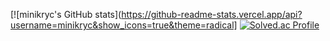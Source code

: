 [![minikryc's GitHub stats](https://github-readme-stats.vercel.app/api?username=minikryc&show_icons=true&theme=radical]
[![Solved.ac Profile](http://mazassumnida.wtf/api/generate_badge?boj=minikryc)](https://solved.ac/minikryc)

<!--
**minikryc/minikryc** is a ✨ _special_ ✨ repository because its `README.md` (this file) appears on your GitHub profile.

Here are some ideas to get you started:

- 🔭 I’m currently working on ...
- 🌱 I’m currently learning ...
- 👯 I’m looking to collaborate on ...
- 🤔 I’m looking for help with ...
- 💬 Ask me about ...
- 📫 How to reach me: ...
- 😄 Pronouns: ...
- ⚡ Fun fact: ...
-->
